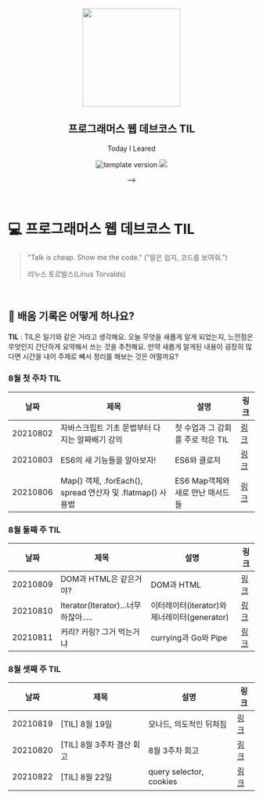 <br/>
<p align="middle" >
  <img width="200px;" src="./src/images/prgms-logo.png"/>
</p>
<h2 align="middle">프로그래머스 웹 데브코스 TIL</h2>
<p align="middle">Today I Leared</p>
<p align="middle">
  <img src="https://img.shields.io/badge/version-1.0.0-blue?style=flat-square" alt="template version"/>
  <img src="https://img.shields.io/badge/language-md-md.svg?style=flat-square"/>
</p>

<p align="middle">
  <!-- <a href="#">☕ <!-- <a href="#">☕ https://velog.io/@seungrok-yoon </a> -->  </a> -->  
</p>

<br/>

# 💻 프로그래머스 웹 데브코스 TIL

> "Talk is cheap. Show me the code."
> ("말은 쉽지, 코드를 보여줘.")
>
> 리누스 토르발스(Linus Torvalds)

<br/>

## 📌 배움 기록은 어떻게 하나요?

**TIL** : TIL은 일기와 같은 거라고 생각해요. 오늘 무엇을 새롭게 알게 되었는지, 느낀점은 무엇인지 간단하게 요약해서 쓰는 것을 추천해요. 만약 새롭게 알게된 내용이 굉장히 많다면 시간을 내어 주제로 빼서 정리를 해보는 것은 어떨까요?
### **8월 첫 주차 TIL**
>
|날짜|제목|설명|링크|
|---|---|---|---|
|20210802|자바스크립트 기초 문법부터 다지는 알짜배기 강의|첫 수업과 그 감회를 주로 적은 TIL|[링크](https://velog.io/@seungrok-yoon/TIL-20210802)|
|20210803|ES6의 새 기능들을 알아보자!|ES6와 클로저|[링크](https://velog.io/@seungrok-yoon/TIL-20210803)|
|20210806|Map() 객체, .forEach(), spread 연산자 및 .flatmap() 사용법|ES6 Map객체와 새로 만난 매서드들|[링크](https://velog.io/@seungrok-yoon/TIL-20210806)|$

### **8월 둘째 주 TIL**
>
|날짜|제목|설명|링크|
|---|---|---|---|
|20210809| DOM과 HTML은 같은거야?  | DOM과 HTML |[링크](https://velog.io/@seungrok-yoon/TIL-20210809)|
|20210810| Iterator(Iterator)...너무하잖아.....| 이터레이터(iterator)와 제너레이터(generator) |[링크](https://velog.io/@seungrok-yoon/TIL-20210810)|
|20210811| 커리? 커링? 그거 먹는거냐  | currying과 Go와 Pipe   |[링크](https://velog.io/@seungrok-yoon/TIL-20210811)|

 ### **8월 셋째 주 TIL**
>
|날짜|제목|설명|링크|
|---|---|---|---|
|20210819| [TIL] 8월 19일  | 모나드, 의도적인 뒤쳐짐 |[링크](https://velog.io/@seungrok-yoon/TIL-20210819)|
|20210820| [TIL] 8월 3주차 결산 회고| 8월 3주차 회고 |[링크](https://velog.io/@seungrok-yoon/TIL-20210820)|
|20210822| [TIL] 8월 22일  | query selector, cookies |[링크](https://velog.io/@seungrok-yoon/TIL-20210822)|

 